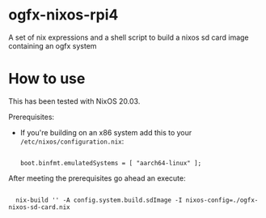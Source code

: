 # ogfx-nixos-rpi4

A set of nix expressions and a shell script to build a nixos sd card image 
containing an ogfx system

# How to use

This has been tested with NixOS 20.03.

Prerequisites:

* If you're building on an x86 system add this to your <code>/etc/nixos/configuration.nix</code>:
  
  <code>
  boot.binfmt.emulatedSystems = [ "aarch64-linux" ];
  </code>

After meeting the prerequisites go ahead an execute:

  <code>
  nix-build '<nixpkgs/nixos>' -A config.system.build.sdImage -I nixos-config=./ogfx-nixos-sd-card.nix
  </code>

